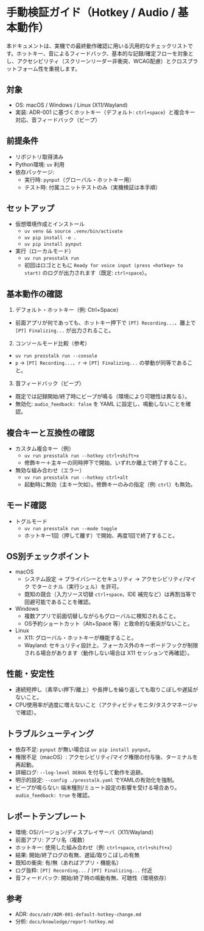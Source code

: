 # 手動検証ガイド（Hotkey / Audio / 基本動作）

本ドキュメントは、実機での最終動作確認に用いる汎用的なチェックリストです。ホットキー、音によるフィードバック、基本的な記録/確定フローを対象とし、アクセシビリティ（スクリーンリーダー非衝突、WCAG配慮）とクロスプラットフォーム性を重視します。

## 対象
- OS: macOS / Windows / Linux (X11/Wayland)
- 実装: ADR-001 に基づくホットキー（デフォルト: `ctrl+space`）と複合キー対応、音フィードバック（ビープ）

## 前提条件
- リポジトリ取得済み
- Python環境: `uv` 利用
- 依存パッケージ: 
  - 実行時: `pynput`（グローバル・ホットキー用）
  - テスト時: 付属ユニットテストのみ（実機検証は本手順）

## セットアップ
- 仮想環境作成とインストール
  - `uv venv && source .venv/bin/activate`
  - `uv pip install -e .`
  - `uv pip install pynput`
- 実行（ローカルモード）
  - `uv run presstalk run`
  - 初回はロゴとともに `Ready for voice input (press <hotkey> to start)` のログが出力されます（既定: `ctrl+space`）。

## 基本動作の確認
1) デフォルト・ホットキー（例: Ctrl+Space）
- 前面アプリが何であっても、ホットキー押下で `[PT] Recording...`、離上で `[PT] Finalizing...` が出力されること。

2) コンソールモード比較（参考）
- `uv run presstalk run --console`
- `p` → `[PT] Recording...`、`r` → `[PT] Finalizing...` の挙動が同等であること。

3) 音フィードバック（ビープ）
- 既定では記録開始/終了時にビープが鳴る（環境により可聴性は異なる）。
- 無効化: `audio_feedback: false` を YAML に設定し、鳴動しないことを確認。

## 複合キーと互換性の確認
- カスタム複合キー（例）
  - `uv run presstalk run --hotkey ctrl+shift+x`
  - 修飾キー＋主キーの同時押下で開始、いずれか離上で終了すること。
- 無効な組み合わせ（エラー）
  - `uv run presstalk run --hotkey ctrl+alt`
  - 起動時に無効（主キー欠如）。修飾キーのみの指定（例: `ctrl`）も無効。

## モード確認
- トグルモード
  - `uv run presstalk run --mode toggle`
  - ホットキー1回（押して離す）で開始、再度1回で終了すること。

## OS別チェックポイント
- macOS
  - システム設定 → プライバシーとセキュリティ → アクセシビリティ/マイク でターミナル（実行シェル）を許可。
  - 既知の競合（入力ソース切替 `ctrl+space`、IDE 補完など）は再割当等で回避可能であることを確認。
- Windows
  - 複数アプリで前面切替しながらもグローバルに検知されること。
  - OS予約ショートカット（Alt+Space 等）と致命的な衝突がないこと。
- Linux
  - X11: グローバル・ホットキーが機能すること。
  - Wayland: セキュリティ設計上、フォーカス外のキーボードフックが制限される場合があります（動作しない場合は X11 セッションで再確認）。

## 性能・安定性
- 連続短押し（素早い押下/離上）や長押しを繰り返しても取りこぼしや遅延がないこと。
- CPU使用率が過度に増えないこと（アクティビティモニタ/タスクマネージャで確認）。

## トラブルシューティング
- 依存不足: `pynput` が無い場合は `uv pip install pynput`。
- 権限不足（macOS）: アクセシビリティ/マイク権限の付与後、ターミナルを再起動。
- 詳細ログ: `--log-level DEBUG` を付与して動作を追跡。
- 明示的設定: `--config ./presstalk.yaml` でYAMLの有効化を強制。
 - ビープが鳴らない: 端末種別/ミュート設定の影響を受ける場合あり。`audio_feedback: true` を確認。

## レポートテンプレート
- 環境: OS/バージョン/ディスプレイサーバ（X11/Wayland）
- 前面アプリ: アプリ名（複数）
- ホットキー: 使用した組み合わせ（例: `ctrl+space`, `ctrl+shift+x`）
- 結果: 開始/終了ログの有無、遅延/取りこぼしの有無
- 既知の衝突: 有/無（あればアプリ・機能名）
- ログ抜粋: `[PT] Recording...` / `[PT] Finalizing...` 付近
 - 音フィードバック: 開始/終了時の鳴動有無、可聴性（環境依存）

## 参考
- ADR: `docs/adr/ADR-001-default-hotkey-change.md`
- 分析: `docs/knowledge/report-hotkey.md`
